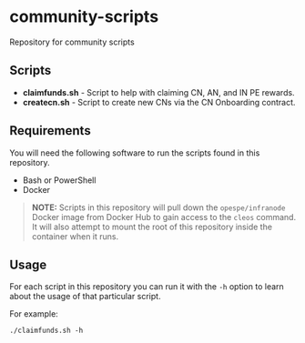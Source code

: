 # community-scripts

Repository for community scripts

## Scripts

* **claimfunds.sh** - Script to help with claiming CN, AN, and IN PE rewards.
* **createcn.sh** - Script to create new CNs via the CN Onboarding contract.

## Requirements

You will need the following software to run the scripts found in this repository.

* Bash or PowerShell
* Docker

> **NOTE:** Scripts in this repository will pull down the `opespe/infranode` Docker image from Docker Hub to gain access to the `cleos` command. It will also attempt to mount the root of this repository inside the container when it runs.

## Usage

For each script in this repository you can run it with the `-h` option to learn about the usage of that particular script.

For example:

```
./claimfunds.sh -h
```